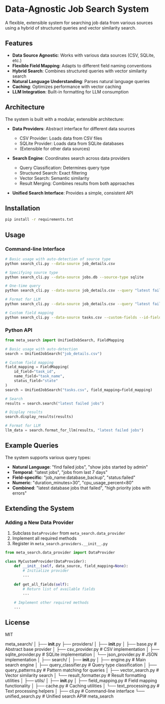 # Data-Agnostic Job Search System

A flexible, extensible system for searching job data from various sources using a hybrid of structured queries and vector similarity search.

## Features

- **Data Source Agnostic**: Works with various data sources (CSV, SQLite, etc.)
- **Flexible Field Mapping**: Adapts to different field naming conventions
- **Hybrid Search**: Combines structured queries with vector similarity search
- **Natural Language Understanding**: Parses natural language queries
- **Caching**: Optimizes performance with vector caching
- **LLM Integration**: Built-in formatting for LLM consumption

## Architecture

The system is built with a modular, extensible architecture:

- **Data Providers**: Abstract interface for different data sources
  - CSV Provider: Loads data from CSV files
  - SQLite Provider: Loads data from SQLite databases
  - (Extensible for other data sources)

- **Search Engine**: Coordinates search across data providers
  - Query Classification: Determines query type
  - Structured Search: Exact filtering
  - Vector Search: Semantic similarity
  - Result Merging: Combines results from both approaches

- **Unified Search Interface**: Provides a simple, consistent API

## Installation

```bash
pip install -r requirements.txt
```

## Usage

### Command-line Interface

```bash
# Basic usage with auto-detection of source type
python search_cli.py --data-source job_details.csv

# Specifying source type
python search_cli.py --data-source jobs.db --source-type sqlite

# One-time query
python search_cli.py --data-source job_details.csv --query "latest failed jobs"

# Format for LLM
python search_cli.py --data-source job_details.csv --query "latest failed jobs" --llm

# Custom field mapping
python search_cli.py --data-source tasks.csv --custom-fields --id-field task_id --name-field task_name --status-field state
```

### Python API

```python
from meta_search import UnifiedJobSearch, FieldMapping

# Basic usage with auto-detection
search = UnifiedJobSearch("job_details.csv")

# Custom field mapping
field_mapping = FieldMapping(
    id_field="task_id",
    name_field="task_name",
    status_field="state"
)
search = UnifiedJobSearch("tasks.csv", field_mapping=field_mapping)

# Search
results = search.search("latest failed jobs")

# Display results
search.display_results(results)

# Format for LLM
llm_data = search.format_for_llm(results, "latest failed jobs")
```

## Example Queries

The system supports various query types:

- **Natural Language**: "find failed jobs", "show jobs started by admin"
- **Temporal**: "latest jobs", "jobs from last 7 days"
- **Field-specific**: "job_name:database_backup", "status:failed" 
- **Numeric**: "duration_minutes>30", "cpu_usage_percent<80"
- **Combined**: "latest database jobs that failed", "high priority jobs with errors"

## Extending the System

### Adding a New Data Provider

1. Subclass `DataProvider` from `meta_search.data_provider`
2. Implement all required methods
3. Register in `meta_search.providers.__init__.py`

```python
from meta_search.data_provider import DataProvider

class MyCustomProvider(DataProvider):
    def __init__(self, data_source, field_mapping=None):
        # Initialize provider
        ...
    
    def get_all_fields(self):
        # Return list of available fields
        ...
    
    # Implement other required methods
    ...
```

## License

MIT

meta_search/
│
├── __init__.py
├── providers/
│   ├── __init__.py
│   ├── base.py              # Abstract base provider
│   ├── csv_provider.py      # CSV implementation
│   ├── sqlite_provider.py   # SQLite implementation
│   └── json_provider.py     # JSON implementation
│
├── search/
│   ├── __init__.py
│   ├── engine.py            # Main search engine
│   ├── query_classifier.py  # Query type classification
│   ├── query_patterns.py    # Pattern matching for queries
│   ├── vector_search.py     # Vector similarity search
│   └── result_formatter.py  # Result formatting utilities
│
├── utils/
│   ├── __init__.py
│   ├── field_mapping.py     # Field mapping functionality
│   ├── cache.py             # Caching utilities
│   └── text_processing.py   # Text processing helpers
│
├── cli.py                   # Command-line interface
└── unified_search.py        # Unified search API# meta_search
